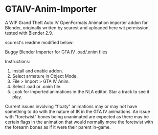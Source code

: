 # GTAIV-Anim-Importer
A WIP Grand Theft Auto IV OpenFormats Animation importer addon for Blender, originally written by scurest and uploaded here wit permission, tested with Blender 2.9.

scurest's readme modified below:

Buggy Blender Importer for GTA IV .oad/.onim files

Instructions:

1. Install and enable addon.
2. Select armature in Object Mode.
3. File > Import > GTA IV Anim.
4. Select .oad or .onim file.
5. Look for imported animations in the NLA editor. Star a track to see it play.

Current issues involving "floaty" animations may or may not have something to do with the nature of IK in the GTA IV animations.
An issue with "foretwist" bones being unanimated are expected as there may be certain flags in the animation that would normally move the foretwist with the forearm bones as if it were their parent in-game. 

